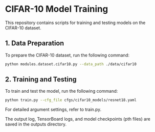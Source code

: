 # CIFAR-10 Model Training

This repository contains scripts for training and testing models on the CIFAR-10 dataset.

## 1. Data Preparation
To prepare the CIFAR-10 dataset, run the following command:

```bash
python modules.dataset.cifar10.py --data_path ./data/cifar10
```

## 2. Training and Testing
To train and test the model, run the following command:

```bash
python train.py --cfg_file cfgs/cifar10_models/resnet18.yaml
```

For detailed argument settings, refer to train.py.

The output log, TensorBoard logs, and model checkpoints (pth files) are saved in the outputs directory.
